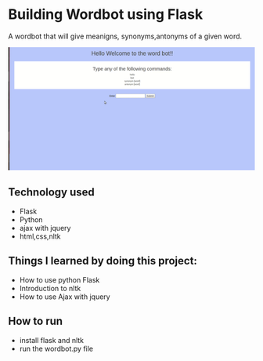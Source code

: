 # Building Wordbot using Flask
A wordbot that will give meanigns, synonyms,antonyms of a given word.


![](wordbot_Demo.gif)


## Technology used
* Flask
* Python
* ajax with jquery
* html,css,nltk 


## Things I learned by doing this project:
* How to use python Flask
* Introduction to nltk
* How to use Ajax with jquery


## How to run 

* install flask and nltk
* run the wordbot.py file
